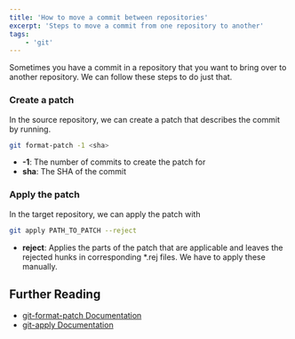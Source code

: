 ```yaml
---
title: 'How to move a commit between repositories'
excerpt: 'Steps to move a commit from one repository to another'
tags:
    - 'git'
---
```


Sometimes you have a commit in a repository that you want to bring over to another repository. We can follow these steps to do just that.

### Create a patch

In the source repository, we can create a patch that describes the commit by running.

```bash
git format-patch -1 <sha>
```

-   **-1**: The number of commits to create the patch for
-   **sha**: The SHA of the commit

### Apply the patch

In the target repository, we can apply the patch with

```bash
git apply PATH_TO_PATCH --reject
```

-   **reject**: Applies the parts of the patch that are applicable and leaves the rejected hunks in corresponding \*.rej files. We have to apply these manually.

## Further Reading

-   [git-format-patch Documentation](https://git-scm.com/docs/git-format-patch)
-   [git-apply Documentation](https://git-scm.com/docs/git-apply)
